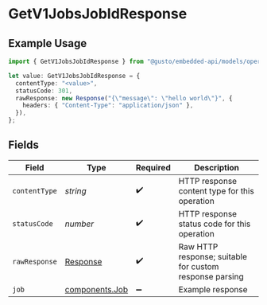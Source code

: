 # GetV1JobsJobIdResponse

## Example Usage

```typescript
import { GetV1JobsJobIdResponse } from "@gusto/embedded-api/models/operations";

let value: GetV1JobsJobIdResponse = {
  contentType: "<value>",
  statusCode: 301,
  rawResponse: new Response("{\"message\": \"hello world\"}", {
    headers: { "Content-Type": "application/json" },
  }),
};
```

## Fields

| Field                                                                 | Type                                                                  | Required                                                              | Description                                                           |
| --------------------------------------------------------------------- | --------------------------------------------------------------------- | --------------------------------------------------------------------- | --------------------------------------------------------------------- |
| `contentType`                                                         | *string*                                                              | :heavy_check_mark:                                                    | HTTP response content type for this operation                         |
| `statusCode`                                                          | *number*                                                              | :heavy_check_mark:                                                    | HTTP response status code for this operation                          |
| `rawResponse`                                                         | [Response](https://developer.mozilla.org/en-US/docs/Web/API/Response) | :heavy_check_mark:                                                    | Raw HTTP response; suitable for custom response parsing               |
| `job`                                                                 | [components.Job](../../models/components/job.md)                      | :heavy_minus_sign:                                                    | Example response                                                      |